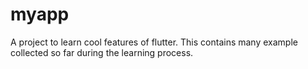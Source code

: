 # myapp

A project to learn cool features of flutter. This contains many example collected so far during the learning process. 
